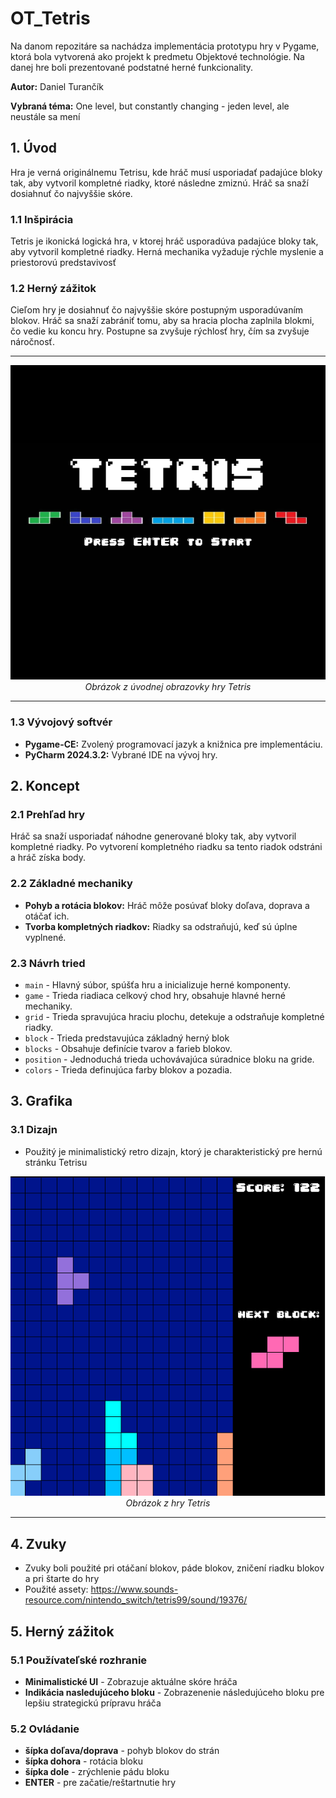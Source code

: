 # OT_Tetris

Na danom repozitáre sa nachádza implementácia prototypu hry v Pygame, ktorá bola vytvorená ako projekt k predmetu Objektové technológie. Na danej hre boli prezentované podstatné herné funkcionality.

**Autor:** Daniel Turančík

**Vybraná téma:** One level, but constantly changing - jeden level, ale neustále sa mení
 
## 1. Úvod 

Hra je verná originálnemu Tetrisu, kde hráč musí usporiadať padajúce bloky tak, aby vytvoril kompletné riadky, ktoré následne zmiznú. Hráč sa snaží dosiahnuť čo najvyššie skóre.

### 1.1 Inšpirácia

Tetris je ikonická logická hra, v ktorej hráč usporadúva padajúce bloky tak, aby vytvoril kompletné riadky. Herná mechanika vyžaduje rýchle myslenie a priestorovú predstavivosť 

### 1.2 Herný zážitok

Cieľom hry je dosiahnuť čo najvyššie skóre postupným usporadúvaním blokov. Hráč sa snaží zabrániť tomu, aby sa hracia plocha zaplnila blokmi, čo vedie ku koncu hry. Postupne sa zvyšuje rýchlosť hry, čím sa zvyšuje náročnosť.

___

<div align="center">
  <img src="tetris_obrazok_2.png" alt="tetris_game">
  <br>
  <em>Obrázok z úvodnej obrazovky hry Tetris</em>
</div>

___


### 1.3 Vývojový softvér
 - **Pygame-CE:** Zvolený programovací jazyk a knižnica pre implementáciu.
 - **PyCharm 2024.3.2:** Vybrané IDE na vývoj hry.

## 2. Koncept

### 2.1 Prehľad hry

Hráč sa snaží usporiadať náhodne generované bloky tak, aby vytvoril kompletné riadky. Po vytvorení kompletného riadku sa tento riadok odstráni a hráč získa body.

### 2.2 Základné mechaniky
 - **Pohyb a rotácia blokov:** Hráč môže posúvať bloky doľava, doprava a otáčať ich.
 - **Tvorba kompletných riadkov:** Riadky sa odstraňujú, keď sú úplne vyplnené.

### 2.3 Návrh tried
- ``main`` - Hlavný súbor, spúšťa hru a inicializuje herné komponenty.
- ``game`` - Trieda riadiaca celkový chod hry, obsahuje hlavné herné mechaniky.
- ``grid`` - Trieda spravujúca hraciu plochu, detekuje a odstraňuje kompletné riadky.
- ``block`` - Trieda predstavujúca základný herný blok
- ``blocks`` - Obsahuje definície tvarov a farieb blokov.
- ``position`` - Jednoduchá trieda uchovávajúca súradnice bloku na gride.
- ``colors`` - Trieda definujúca farby blokov a pozadia.


## 3. Grafika

### 3.1 Dizajn
- Použitý je minimalistický retro dizajn, ktorý je charakteristický pre hernú stránku Tetrisu


<div align="center">
  <img src="tetris_obrazok_1.png" alt="tetris_game">
  <br>
  <em>Obrázok z hry Tetris</em>
</div>


___

## 4. Zvuky
- Zvuky boli použité pri otáčaní blokov, páde blokov, zničení riadku blokov a pri štarte do hry
- Použité assety: https://www.sounds-resource.com/nintendo_switch/tetris99/sound/19376/

## 5. Herný zážitok

### 5.1 Používateľské rozhranie
- **Minimalistické UI** - Zobrazuje aktuálne skóre hráča
- **Indikácia nasledujúceho bloku** - Zobrazenenie následujúceho bloku pre lepšiu strategickú prípravu hráča

### 5.2 Ovládanie
- **šípka doľava/doprava** - pohyb blokov do strán
- **šípka dohora** - rotácia bloku
- **šípka dole** - zrýchlenie pádu bloku
- **ENTER** - pre začatie/reštartnutie hry
